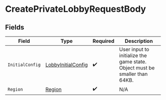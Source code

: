 # CreatePrivateLobbyRequestBody


## Fields

| Field                                                                      | Type                                                                       | Required                                                                   | Description                                                                |
| -------------------------------------------------------------------------- | -------------------------------------------------------------------------- | -------------------------------------------------------------------------- | -------------------------------------------------------------------------- |
| `InitialConfig`                                                            | [LobbyInitialConfig](../../models/shared/LobbyInitialConfig.md)            | :heavy_check_mark:                                                         | User input to initialize the game state. Object must be smaller than 64KB. |
| `Region`                                                                   | [Region](../../models/shared/Region.md)                                    | :heavy_check_mark:                                                         | N/A                                                                        |